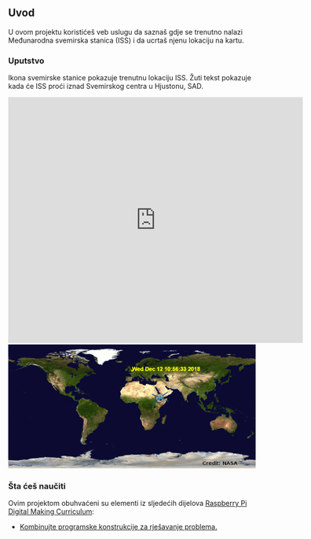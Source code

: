 ## Uvod

U ovom projektu koristićeš veb uslugu da saznaš gdje se trenutno nalazi Međunarodna svemirska stanica (ISS) i da ucrtaš njenu lokaciju na kartu.

### Uputstvo

Ikona svemirske stanice pokazuje trenutnu lokaciju ISS. Žuti tekst pokazuje kada će ISS proći iznad Svemirskog centra u Hjustonu, SAD.

<div class="trinket">
  <iframe src="https://trinket.io/embed/python/b95851338c?outputOnly=true&start=result" width="600" height="500" frameborder="0" marginwidth="0" marginheight="0" allowfullscreen>
  </iframe>
  <img src="images/iss-final.png">
</div>

### Šta ćeš naučiti

Ovim projektom obuhvaćeni su elementi iz sljedećih dijelova [Raspberry Pi Digital Making Curriculum](http://rpf.io/curriculum):

+ [Kombinujte programske konstrukcije za rješavanje problema.](https://www.raspberrypi.org/curriculum/programming/builder)